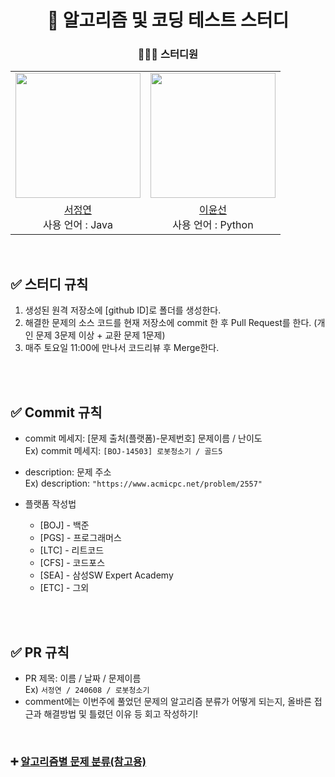 <div align=center>
  
# 💯 알고리즘 및 코딩 테스트 스터디

### 🧑‍🤝‍🧑 스터디원
<table align = "center">
  <tr align = "center">
    <td><a href="https://github.com/cyndii20"><img src="https://avatars.githubusercontent.com/u/90389093?v=4" width=200></a></td>
    <td><a href="https://github.com/y00nsun"><img src="https://avatars.githubusercontent.com/u/111578238?v=4"width=200></a></td>
  </tr>
  <tr align = "center">
    <td><a href = "https://github.com/cyndii20">서정연</a> <br> 사용 언어 : Java</td>
    <td><a href = "https://github.com/y00nsun">이윤선</a> <br> 사용 언어 : Python</td>
  </tr>

</table>
<br>

</div>

## ✅ 스터디 규칙
1. 생성된 원격 저장소에 [github ID]로 폴더를 생성한다.
2. 해결한 문제의 소스 코드를 현재 저장소에 commit 한 후 Pull Request를 한다. (개인 문제 3문제 이상 + 교환 문제 1문제)
3. 매주 토요일 11:00에 만나서 코드리뷰 후 Merge한다.
<br>
<br>

## ✅ Commit 규칙<br>
- commit 메세지: [문제 출처(플랫폼)-문제번호] 문제이름 / 난이도 <br>
Ex) commit 메세지: ```[BOJ-14503] 로봇청소기 / 골드5```

- description: 문제 주소 <br>
Ex) description: ```"https://www.acmicpc.net/problem/2557"```
- 플랫폼 작성법
  - [BOJ] - 백준
  - [PGS] - 프로그래머스
  - [LTC] - 리트코드
  - [CFS] - 코드포스
  - [SEA] - 삼성SW Expert Academy
  - [ETC] - 그외
<br>
<br>

## ✅ PR 규칙 <br>
- PR 제목: 이름 / 날짜 / 문제이름 <br>
Ex) ```서정연 / 240608 / 로봇청소기``` <br>
- comment에는 이번주에 풀었던 문제의 알고리즘 분류가 어떻게 되는지, 올바른 접근과 해결방법 및 틀렸던 이유 등 회고 작성하기!
<br>

### ➕ <a href = "https://secretive-lupin-6e9.notion.site/b5cad3134fc34d4f9d709f89799e6833?pvs=4">알고리즘별 문제 분류(참고용)</a>
